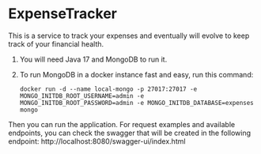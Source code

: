 # ExpenseTracker
This is a service to track your expenses and eventually will evolve to keep track of your financial health.

1. You will need Java 17 and MongoDB to run it. 
2. To run MongoDB in a docker instance fast and easy, run this command:

    `docker run -d --name local-mongo -p 27017:27017 -e MONGO_INITDB_ROOT_USERNAME=admin -e MONGO_INITDB_ROOT_PASSWORD=admin -e MONGO_INITDB_DATABASE=expenses mongo
    `

Then you can run the application.
For request examples and available endpoints, you can check the swagger that will be created in the following endpoint:
http://localhost:8080/swagger-ui/index.html